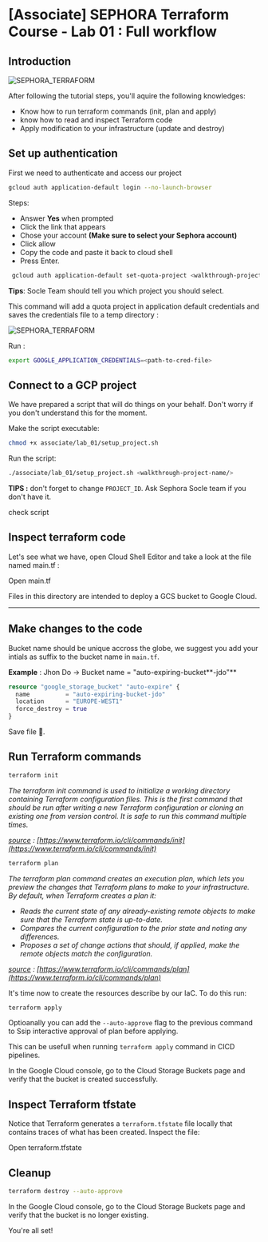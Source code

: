 # [Associate] SEPHORA Terraform Course - Lab 01 : Full workflow
## Introduction
![SEPHORA_TERRAFORM](https://storage.googleapis.com/s4a-shared-terraform-gcs-lab-materials/sephora_terraform_bw.png)

After following the tutorial steps, you'll aquire the following knowledges:
- Know how to run terraform commands (init, plan and apply)
- know how to read and inspect Terraform code
- Apply modification to your infrastructure (update and destroy)

## Set up authentication

First we need to authenticate and access our project
```bash
gcloud auth application-default login --no-launch-browser
```
Steps:
 - Answer **Yes** when prompted
 - Click the link that appears
 - Chose your account **(Make sure to select your Sephora account)**
 - Click allow
 - Copy the code and paste it back to cloud shell
 - Press Enter.

 <walkthrough-project-setup></walkthrough-project-setup>

```bash
 gcloud auth application-default set-quota-project <walkthrough-project-id/>
```
**Tips**: Socle Team should tell you which project you should select.

This command will add a quota project in application default credentials and saves the credentials file to a temp directory :

![SEPHORA_TERRAFORM](https://storage.googleapis.com/s4a-shared-terraform-gcs-lab-materials/cred_path.png)

Run :
```bash
export GOOGLE_APPLICATION_CREDENTIALS=<path-to-cred-file>
```

## Connect to a GCP project

<walkthrough-project-setup></walkthrough-project-setup>

We have prepared a script that will do things on your behalf. Don't worry if you don't understand this for the moment.

Make the script executable:
```bash  
chmod +x associate/lab_01/setup_project.sh
```

Run the script:
```bash  
./associate/lab_01/setup_project.sh <walkthrough-project-name/>
```
**TIPS :** don't forget to change `PROJECT_ID`. Ask Sephora Socle team if you don't have it.

<walkthrough-editor-open-file
    filePath="cloudshell_open/terraform_labs/associate/lab_01/setup_project.sh">
    check script
</walkthrough-editor-open-file>

## Inspect terraform code
Let's see what we have, open Cloud Shell Editor and take a look at the file named main.tf :

<walkthrough-editor-open-file filePath="cloudshell_open/terraform_labs/associate/lab_01/iac/main.tf">Open main.tf</walkthrough-editor-open-file>

Files in this directory are intended to deploy a GCS bucket to Google Cloud.
***
## Make changes to the code
Bucket name should be unique accross the globe, we suggest you add your intials as suffix to the bucket name in `main.tf`.

__Example__ : Jhon Do -> Bucket name = "auto-expiring-bucket**-jdo"**

```tf
resource "google_storage_bucket" "auto-expire" {
  name          = "auto-expiring-bucket-jdo"
  location      = "EUROPE-WEST1"
  force_destroy = true
}
````

Save file 📝.

## Run Terraform commands

```bash
terraform init
```
<em>The terraform init command is used to initialize a working directory containing Terraform configuration files. This is the first command that should be run after writing a new Terraform configuration or cloning an existing one from version control. It is safe to run this command multiple times.</em>  

<em><u>source</u> :  [https://www.terraform.io/cli/commands/init](https://www.terraform.io/cli/commands/init)</em>

```bash
terraform plan
```
<em>The terraform plan command creates an execution plan, which lets you preview the changes that Terraform plans to make to your infrastructure. By default, when Terraform creates a plan it:
- Reads the current state of any already-existing remote objects to make sure that the Terraform state is up-to-date.  
- Compares the current configuration to the prior state and noting any differences.
- Proposes a set of change actions that should, if applied, make the remote objects match the configuration.</em>

<em><u>source</u> :  [https://www.terraform.io/cli/commands/plan](https://www.terraform.io/cli/commands/plan)</em>

It's time now to create the resources describe by our IaC. To do this run:
```bash
terraform apply
```
Optioanally you can add the `--auto-approve` flag to the previous command to Ssip interactive approval of plan before applying.

This can be usefull when running `terraform apply` command in CICD pipelines.

In the Google Cloud console, go to the Cloud Storage Buckets page and verify that the bucket is created successfully.

## Inspect Terraform tfstate

Notice that Terraform generates a `terraform.tfstate` file locally that contains traces of what has been created. Inspect the file:

<walkthrough-editor-open-file filePath="cloudshell_open/terraform_labs/associate/lab_01/iac/terraform.tfstate">Open terraform.tfstate</walkthrough-editor-open-file>

## Cleanup

```bash
terraform destroy --auto-approve
```
In the Google Cloud console, go to the Cloud Storage Buckets page and verify that the bucket is no longer existing.

You're all set!

<walkthrough-conclusion-trophy></walkthrough-conclusion-trophy>
